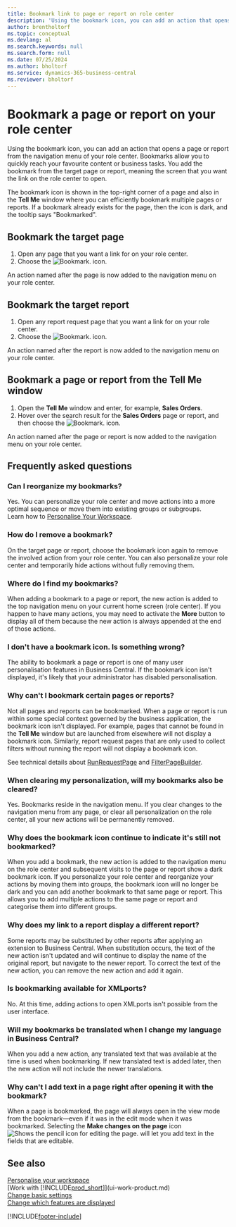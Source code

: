 ```yaml
---
title: Bookmark link to page or report on role center
description: 'Using the bookmark icon, you can add an action that opens a page or report from the navigation menu of your role center.'
author: brentholtorf
ms.topic: conceptual
ms.devlang: al
ms.search.keywords: null
ms.search.form: null
ms.date: 07/25/2024
ms.author: bholtorf
ms.service: dynamics-365-business-central
ms.reviewer: bholtorf
---
```

# <a name="bookmark-a-page-or-report-on-your-role-center"></a>Bookmark a page or report on your role center

Using the bookmark icon, you can add an action that opens a page or report from the navigation menu of your role center. Bookmarks allow you to quickly reach your favourite content or business tasks. You add the bookmark from the target page or report, meaning the screen that you want the link on the role center to open.

The bookmark icon is shown in the top-right corner of a page and also in the **Tell Me** window where you can efficiently bookmark multiple pages or reports. If a bookmark already exists for the page, then the icon is dark, and the tooltip says "Bookmarked".

## <a name="bookmark-the-target-page"></a>Bookmark the target page

1. Open any page that you want a link for on your role center.
2. Choose the ![Bookmark.](media/ui_bookmark_icon.png "Bookmark") icon.

An action named after the page is now added to the navigation menu on your role center.

## <a name="bookmark-the-target-report"></a>Bookmark the target report

1. Open any report request page that you want a link for on your role center.
2. Choose the ![Bookmark.](media/ui_bookmark_icon.png "Bookmark") icon.

An action named after the report is now added to the navigation menu on your role center.

## <a name="bookmark-a-page-or-report-from-the-tell-me-window"></a>Bookmark a page or report from the Tell Me window

1. Open the **Tell Me** window and enter, for example, **Sales Orders**.
2. Hover over the search result for the **Sales Orders** page or report, and then choose the ![Bookmark.](media/ui_bookmark_icon.png "Bookmark") icon.

An action named after the page or report is now added to the navigation menu on your role center.

## <a name="frequently-asked-questions"></a>Frequently asked questions

### <a name="can-i-reorganize-my-bookmarks"></a>Can I reorganize my bookmarks?

Yes. You can personalize your role center and move actions into a more optimal sequence or move them into existing groups or subgroups.  
Learn how to [Personalise Your Workspace](ui-personalization-user.md).

### <a name="how-do-i-remove-a-bookmark"></a>How do I remove a bookmark?

On the target page or report, choose the bookmark icon again to remove the involved action from your role center. You can also personalize your role center and temporarily hide actions without fully removing them.

### <a name="where-do-i-find-my-bookmarks"></a>Where do I find my bookmarks?

When adding a bookmark to a page or report, the new action is added to the top navigation menu on your current home screen (role center). If you happen to have many actions, you may need to activate the **More** button to display all of them because the new action is always appended at the end of those actions.
<!-- Should we add a screenshot here? -->

### <a name="i-dont-have-a-bookmark-icon-is-something-wrong"></a>I don't have a bookmark icon. Is something wrong?

The ability to bookmark a page or report is one of many user personalisation features in Business Central. If the bookmark icon isn't displayed, it's likely that your administrator has disabled personalisation.

### <a name="why-cant-i-bookmark-certain-pages-or-reports"></a>Why can't I bookmark certain pages or reports?

Not all pages and reports can be bookmarked. When a page or report is run within some special context governed by the business application, the bookmark icon isn't displayed. For example, pages that cannot be found in the **Tell Me** window but are launched from elsewhere will not display a bookmark icon. Similarly, report request pages that are only used to collect filters without running the report will not display a bookmark icon.

  See technical details about [RunRequestPage](/dynamics365/business-central/dev-itpro/developer/methods-auto/report/reportinstance-runrequestpage-method) and [FilterPageBuilder](/dynamics365/business-central/dev-itpro/developer/methods-auto/filterpagebuilder/filterpagebuilder-data-type).

### <a name="when-clearing-my-personalization-will-my-bookmarks-also-be-cleared"></a>When clearing my personalization, will my bookmarks also be cleared?

Yes. Bookmarks reside in the navigation menu. If you clear changes to the navigation menu from any page, or clear all personalization on the role center, all your new actions will be permanently removed.

### <a name="why-does-the-bookmark-icon-continue-to-indicate-its-still-not-bookmarked"></a>Why does the bookmark icon continue to indicate it's still not bookmarked?

When you add a bookmark, the new action is added to the navigation menu on the role center and subsequent visits to the page or report show a dark bookmark icon. If you personalize your role center and reorganize your actions by moving them into groups, the bookmark icon will no longer be dark and you can add another bookmark to that same page or report. This allows you to add multiple actions to the same page or report and categorise them into different groups.

### <a name="why-does-my-link-to-a-report-display-a-different-report"></a>Why does my link to a report display a different report?

Some reports may be substituted by other reports after applying an extension to Business Central. When substitution occurs, the text of the new action isn't updated and will continue to display the name of the original report, but navigate to the newer report. To correct the text of the new action, you can remove the new action and add it again.
<!-- For more information on report substitution, see this link UNAVAILABLE AT THIS TIME -->

### <a name="is-bookmarking-available-for-xmlports"></a>Is bookmarking available for XMLports?

No. At this time, adding actions to open XMLports isn't possible from the user interface.

### <a name="will-my-bookmarks-be-translated-when-i-change-my-language-in-business-central"></a>Will my bookmarks be translated when I change my language in Business Central?

When you add a new action, any translated text that was available at the time is used when bookmarking. If new translated text is added later, then the new action will not include the newer translations.

### <a name="why-cant-i-add-text-in-a-page-right-after-opening-it-with-the-bookmark"></a>Why can't I add text in a page right after opening it with the bookmark?

When a page is bookmarked, the page will always open in the view mode from the bookmark&mdash;even if it was in the edit mode when it was bookmarked. Selecting the **Make changes on the page** icon ![Shows the pencil icon for editing the page.](media/edit-pencil.png) will let you add text in the fields that are editable.

## <a name="see-also"></a>See also

[Personalise your workspace](ui-personalization-user.md)  
[Work with [!INCLUDE[prod_short](includes/prod_short.md)]](ui-work-product.md)  
[Change basic settings](ui-change-basic-settings.md)  
[Change which features are displayed](ui-experiences.md)  

[!INCLUDE[footer-include](includes/footer-banner.md)]
